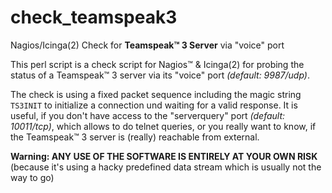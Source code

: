 # check_teamspeak3
Nagios/Icinga(2) Check for **Teamspeak™ 3 Server** via "voice" port


This perl script is a check script for Nagios™ & Icinga(2) for probing the status of a Teamspeak™ 3 server via its "voice" port *(default: 9987/udp)*.

The check is using a fixed packet sequence including the magic string `TS3INIT` to initialize a connection und waiting for a valid response. It is useful, if you don't have access to the "serverquery" port *(default: 10011/tcp)*, which allows to do telnet queries, or you really want to know, if the Teamspeak™ 3 server is (really) reachable from external.


**Warning: ANY USE OF THE SOFTWARE IS ENTIRELY AT YOUR OWN RISK** (because it's using a hacky predefined data stream which is usually not the way to go)
